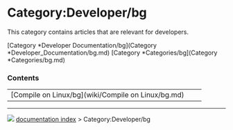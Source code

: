 # Category:Developer/bg
This category contains articles that are relevant for developers.

[Category   *Developer Documentation/bg](Category   *Developer_Documentation/bg.md) [Category   *Categories/bg](Category   *Categories/bg.md)

### Contents

|     |     |     |
| --- | --- | --- |
| [Compile on Linux/bg](wiki/Compile on Linux/bg.md) |



---
![](images/Right_arrow.png) [documentation index](../README.md) > Category:Developer/bg
